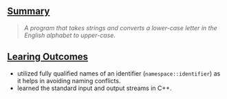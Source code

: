 <h2><u>Summary</u></h2>

> *A program that takes strings and converts a lower-case letter in the English alphabet to upper-case.*

<h2><u>Learing Outcomes</u></h2>

-  utilized fully qualified names of an identifier (`namespace::identifier`) as it helps in avoiding naming conflicts. 
-  learned the standard input and output streams in C++. 
 
